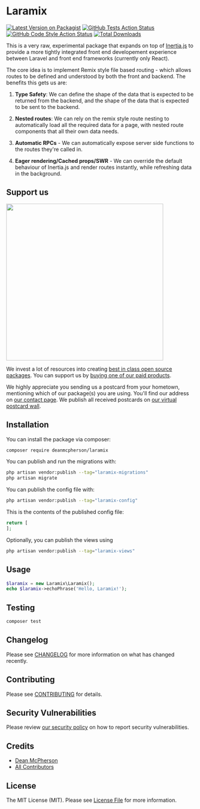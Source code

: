 # Laramix

[![Latest Version on Packagist](https://img.shields.io/packagist/v/deanmcpherson/laramix.svg?style=flat-square)](https://packagist.org/packages/deanmcpherson/laramix)
[![GitHub Tests Action Status](https://img.shields.io/github/actions/workflow/status/deanmcpherson/laramix/run-tests.yml?branch=main&label=tests&style=flat-square)](https://github.com/deanmcpherson/laramix/actions?query=workflow%3Arun-tests+branch%3Amain)
[![GitHub Code Style Action Status](https://img.shields.io/github/actions/workflow/status/deanmcpherson/laramix/fix-php-code-style-issues.yml?branch=main&label=code%20style&style=flat-square)](https://github.com/deanmcpherson/laramix/actions?query=workflow%3A"Fix+PHP+code+style+issues"+branch%3Amain)
[![Total Downloads](https://img.shields.io/packagist/dt/deanmcpherson/laramix.svg?style=flat-square)](https://packagist.org/packages/deanmcpherson/laramix)

This is a very raw, experimental package that expands on top of [Inertia.js](https://inertiajs.com/) to provide a more tightly integrated front end developement experience between Laravel and front end frameworks (currently only React).

The core idea is to implement Remix style file based routing - which allows routes to be defined and understood by both the front and backend. The benefits this gets us are:

1. **Type Safety**: We can define the shape of the data that is expected to be returned from the backend, and the shape of the data that is expected to be sent to the backend.

2. **Nested routes**: We can rely on the remix style route nesting to automatically load all the required data for a page, with nested route components that all their own data needs.

2. **Automatic RPCs** - We can automatically expose server side functions to the routes they're called in.

3. **Eager rendering/Cached props/SWR** - We can override the default behaviour of Inertia.js and render routes instantly, while refreshing data in the background.

## Support us

[<img src="https://github-ads.s3.eu-central-1.amazonaws.com/Laramix.jpg?t=1" width="419px" />](https://spatie.be/github-ad-click/Laramix)

We invest a lot of resources into creating [best in class open source packages](https://spatie.be/open-source). You can support us by [buying one of our paid products](https://spatie.be/open-source/support-us).

We highly appreciate you sending us a postcard from your hometown, mentioning which of our package(s) you are using. You'll find our address on [our contact page](https://spatie.be/about-us). We publish all received postcards on [our virtual postcard wall](https://spatie.be/open-source/postcards).

## Installation

You can install the package via composer:

```bash
composer require deanmcpherson/laramix
```

You can publish and run the migrations with:

```bash
php artisan vendor:publish --tag="laramix-migrations"
php artisan migrate
```

You can publish the config file with:

```bash
php artisan vendor:publish --tag="laramix-config"
```

This is the contents of the published config file:

```php
return [
];
```

Optionally, you can publish the views using

```bash
php artisan vendor:publish --tag="laramix-views"
```

## Usage

```php
$laramix = new Laramix\Laramix();
echo $laramix->echoPhrase('Hello, Laramix!');
```

## Testing

```bash
composer test
```

## Changelog

Please see [CHANGELOG](CHANGELOG.md) for more information on what has changed recently.

## Contributing

Please see [CONTRIBUTING](CONTRIBUTING.md) for details.

## Security Vulnerabilities

Please review [our security policy](../../security/policy) on how to report security vulnerabilities.

## Credits

- [Dean McPherson](https://github.com/deanmcpherson)
- [All Contributors](../../contributors)

## License

The MIT License (MIT). Please see [License File](LICENSE.md) for more information.
